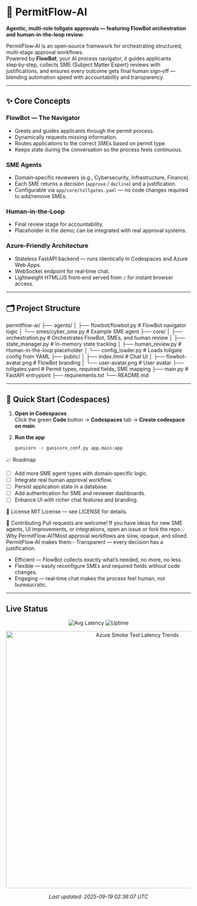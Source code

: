 # 🚦 PermitFlow‑AI

**Agentic, multi‑role tollgate approvals — featuring FlowBot orchestration and human‑in‑the‑loop review.**

PermitFlow‑AI is an open‑source framework for orchestrating structured, multi‑stage approval workflows.  
Powered by **FlowBot**, your AI process navigator, it guides applicants step‑by‑step, collects SME (Subject Matter Expert) reviews with justifications, and ensures every outcome gets final human sign‑off — blending automation speed with accountability and transparency.

---

## ✨ Core Concepts

### **FlowBot — The Navigator**
- Greets and guides applicants through the permit process.
- Dynamically requests missing information.
- Routes applications to the correct SMEs based on permit type.
- Keeps state during the conversation so the process feels continuous.

### **SME Agents**
- Domain‑specific reviewers (e.g., Cybersecurity, Infrastructure, Finance).
- Each SME returns a decision (`approve` / `decline`) and a justification.
- Configurable via `app/core/tollgates.yaml` — no code changes required to add/remove SMEs.

### **Human‑in‑the‑Loop**
- Final review stage for accountability.
- Placeholder in the demo; can be integrated with real approval systems.

### **Azure‑Friendly Architecture**
- Stateless FastAPI backend — runs identically in Codespaces and Azure Web Apps.
- WebSocket endpoint for real‑time chat.
- Lightweight HTML/JS front‑end served from `/` for instant browser access.

---

## 🗂 Project Structure
permitflow-ai/ ├── agents/ │   ├── flowbot/flowbot.py       # FlowBot navigator logic │   └── smes/cyber_sme.py        # Example SME agent ├── core/ │   ├── orchestration.py         # Orchestrates FlowBot, SMEs, and human review │   ├── state_manager.py         # In-memory state tracking │   ├── human_review.py          # Human-in-the-loop placeholder │   └── config_loader.py         # Loads tollgate config from YAML ├── public/ │   ├── index.html               # Chat UI │   ├── flowbot-avatar.png       # FlowBot branding │   └── user-avatar.png          # User avatar ├── tollgates.yaml               # Permit types, required fields, SME mapping ├── main.py                      # FastAPI entrypoint ├── requirements.txt └── README.md


---

## 🚀 Quick Start (Codespaces)

1. **Open in Codespaces**  
   Click the green **Code** button → **Codespaces** tab → **Create codespace on main**.

2. **Run the app**  
   ```bash
   gunicorn -c gunicorn_conf.py app.main:app

📈 Roadmap
- [ ] Add more SME agent types with domain‑specific logic.
- [ ] Integrate real human approval workflow.
- [ ] Persist application state in a database.
- [ ] Add authentication for SME and reviewer dashboards.
- [ ] Enhance UI with richer chat features and branding.

📜 
License MIT License — see LICENSE for details.


🤝 Contributing
Pull requests are welcome!
If you have ideas for new SME agents, UI improvements, or integrations, open an issue or fork the repo.💡 Why PermitFlow‑AI?Most approval workflows are slow, opaque, and siloed.
PermitFlow‑AI makes them:- Transparent — every decision has a justification.
- Efficient — FlowBot collects exactly what’s needed, no more, no less.
- Flexible — easily reconfigure SMEs and required fields without code changes.
- Engaging — real‑time chat makes the process feel human, not bureaucratic.

---

## Live Status

<p align="center">
  <img src="https://img.shields.io/endpoint?url=https://gist.githubusercontent.com/wbettini/93c19d78e2f7ea5477c83cfa3bb5b2d3/raw/latency.json&cacheSeconds=60" alt="Avg Latency">
  <img src="https://img.shields.io/endpoint?url=https://gist.githubusercontent.com/wbettini/8902bf762ca4daa4a38e4e7b4b0c483f/raw/uptime.json&cacheSeconds=60" alt="Uptime">
</p>

<p align="center">
  <img src="https://raw.githubusercontent.com/wbettini/permitflow-ai/main/monitoring/latency_trends.png" alt="Azure Smoke Test Latency Trends" width="700">
</p>

<p align="center"><em>Last updated: <!--LAST_UPDATED-->2025-09-19 02:36:07 UTC<!--LAST_UPDATED--></em></p>